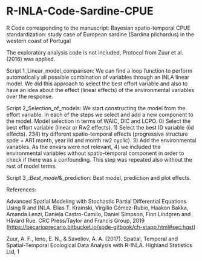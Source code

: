 # R-INLA-Code-Sardine-CPUE
R Code corresponding to the manuscript: Bayesian spatio-temporal CPUE standardization: study case of European sardine (Sardina pilchardus) in the western coast of Portugal

The exploratory analysis code is not included, Protocol from Zuur et al. (2016) was applied.

Script 1_Linear_model_comparison: We can find a loop function to perform automatically all possible combination of variables through an INLA linear model. We did this approach to select the best effort variable and also to have an idea about the effect (linear effects) of the environmental variables over the response.

Script 2_Selection_of_models: We start constructing the model from the effort variable. In each of the steps we select and add a new component to the model. Model selection in terms of WAIC, DIC and LCPO. 0) Select the best effort variable (linear or Rw2 effects). 1) Select the best  ID variable (iid effects). 234) try different spatio-temporal effects (progressive structure spde + AR1 month, year iid and month rw2 cyclic). 3) Add the environmental variables. As the envars were not relevant, 4) we included the environmental variables without spatio-temporal component in order to check if there was a confounding. This step was repeated also without the rest of model terms.

Script 3_:_Best_model_&_prediction: Best model, prediction and plot effects. 


References:

Advanced Spatial Modeling with Stochastic Partial Differential Equations Using R and INLA. Elias T. Krainski, Virgilio Gómez-Rubio, Haakon Bakka, Amanda Lenzi, Daniela Castro-Camilo, Daniel Simpson, Finn Lindgren and Håvard Rue. CRC Press/Taylor and Francis Group, 2019 (https://becarioprecario.bitbucket.io/spde-gitbook/ch-stapp.html#sec:hgst)

Zuur, A. F., Ieno, E. N., & Saveliev, A. A. (2017). Spatial, Temporal and Spatial-Temporal Ecological Data Analysis with R-INLA. Highland Statistics Ltd, 1

